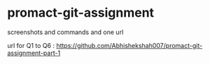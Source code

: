 # promact-git-assignment
screenshots and commands and one url

url for Q1 to Q6 : https://github.com/Abhishekshah007/promact-git-assignment-part-1
